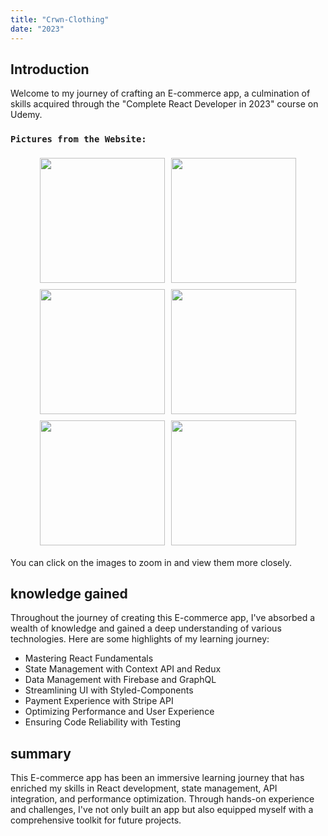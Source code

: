 ```yaml
---
title: "Crwn-Clothing"
date: "2023"
---
```


## Introduction

Welcome to my journey of crafting an E-commerce app, a culmination of skills acquired through the "Complete React Developer in 2023" course on Udemy.

### `Pictures from the Website:`

<div style="display: flex; flex-wrap: wrap; justify-content: center;">
 <div style="margin: 5px;">
    <a href="https://user-images.githubusercontent.com/93651794/222927004-86729278-2ddb-41f4-9930-0fc614b8050e.png" target="_blank">
      <img src="https://user-images.githubusercontent.com/93651794/222927004-86729278-2ddb-41f4-9930-0fc614b8050e.png" width="200px" height="auto" style="cursor: pointer;">
    </a>
  </div>
  <div style="margin: 5px;">
  <a href="https://user-images.githubusercontent.com/93651794/222927298-2284b9fe-4fc3-45c0-8ba6-ae47f7d0f502.png" target="_blank">
    <img src="https://user-images.githubusercontent.com/93651794/222927298-2284b9fe-4fc3-45c0-8ba6-ae47f7d0f502.png" width="200px" height="auto" style="cursor: zoom-in;">
      </a>
  </div>
  <div style="margin: 5px;">
   <a href="https://user-images.githubusercontent.com/93651794/222927655-47b41406-0bd9-47c8-ab65-c7400063e071.png" target="_blank">
    <img src="https://user-images.githubusercontent.com/93651794/222927655-47b41406-0bd9-47c8-ab65-c7400063e071.png" width="200px" height="auto" style="cursor: zoom-in;">
     </a>
  </div>
  <div style="margin: 5px;">
    <a href="https://user-images.githubusercontent.com/93651794/222927729-397f8ee8-f367-43e8-9db7-c33de869116d.png" target="_blank">
    <img src="https://user-images.githubusercontent.com/93651794/222927729-397f8ee8-f367-43e8-9db7-c33de869116d.png" width="200px" height="auto" style="cursor: zoom-in;">
     </a>
  </div>
  <div style="margin: 5px;">
   <a href="https://user-images.githubusercontent.com/93651794/222927992-ea9d51dd-431e-4283-a36b-78182d5d54af.png" target="_blank">
    <img src="https://user-images.githubusercontent.com/93651794/222927992-ea9d51dd-431e-4283-a36b-78182d5d54af.png" width="200px" height="auto" style="cursor: zoom-in;">
     </a>
  </div>
  <div style="margin: 5px;">
   <a href="https://user-images.githubusercontent.com/93651794/222928039-e9a5d4be-c3bd-4cc7-b560-008164cc12f7.png" target="_blank">
    <img src="https://user-images.githubusercontent.com/93651794/222928039-e9a5d4be-c3bd-4cc7-b560-008164cc12f7.png" width="200px" height="auto" style="cursor: zoom-in;">
    </a>
  </div>
</div>

You can click on the images to zoom in and view them more closely.

## knowledge gained

Throughout the journey of creating this E-commerce app, I've absorbed a wealth of knowledge and gained a deep understanding of various technologies. Here are some highlights of my learning journey:

- Mastering React Fundamentals
- State Management with Context API and Redux
- Data Management with Firebase and GraphQL
- Streamlining UI with Styled-Components
- Payment Experience with Stripe API
- Optimizing Performance and User Experience
- Ensuring Code Reliability with Testing

## summary

This E-commerce app has been an immersive learning journey that has enriched my skills in React development, state management, API integration, and performance optimization. Through hands-on experience and challenges, I've not only built an app but also equipped myself with a comprehensive toolkit for future projects.
